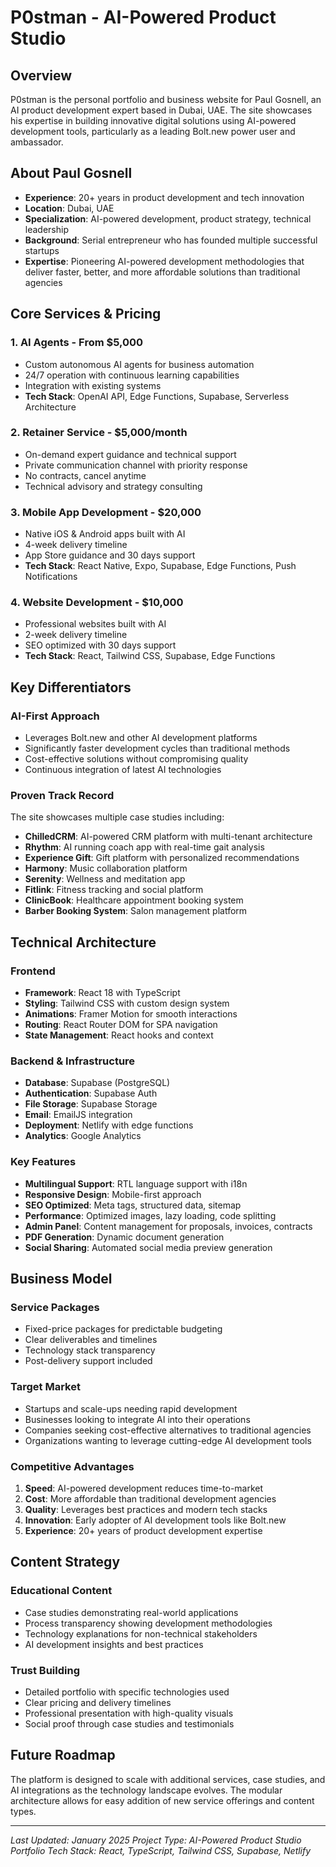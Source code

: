 # P0stman - AI-Powered Product Studio

## Overview
P0stman is the personal portfolio and business website for Paul Gosnell, an AI product development expert based in Dubai, UAE. The site showcases his expertise in building innovative digital solutions using AI-powered development tools, particularly as a leading Bolt.new power user and ambassador.

## About Paul Gosnell
- **Experience**: 20+ years in product development and tech innovation
- **Location**: Dubai, UAE
- **Specialization**: AI-powered development, product strategy, technical leadership
- **Background**: Serial entrepreneur who has founded multiple successful startups
- **Expertise**: Pioneering AI-powered development methodologies that deliver faster, better, and more affordable solutions than traditional agencies

## Core Services & Pricing

### 1. AI Agents - From $5,000
- Custom autonomous AI agents for business automation
- 24/7 operation with continuous learning capabilities
- Integration with existing systems
- **Tech Stack**: OpenAI API, Edge Functions, Supabase, Serverless Architecture

### 2. Retainer Service - $5,000/month
- On-demand expert guidance and technical support
- Private communication channel with priority response
- No contracts, cancel anytime
- Technical advisory and strategy consulting

### 3. Mobile App Development - $20,000
- Native iOS & Android apps built with AI
- 4-week delivery timeline
- App Store guidance and 30 days support
- **Tech Stack**: React Native, Expo, Supabase, Edge Functions, Push Notifications

### 4. Website Development - $10,000
- Professional websites built with AI
- 2-week delivery timeline
- SEO optimized with 30 days support
- **Tech Stack**: React, Tailwind CSS, Supabase, Edge Functions

## Key Differentiators

### AI-First Approach
- Leverages Bolt.new and other AI development platforms
- Significantly faster development cycles than traditional methods
- Cost-effective solutions without compromising quality
- Continuous integration of latest AI technologies

### Proven Track Record
The site showcases multiple case studies including:
- **ChilledCRM**: AI-powered CRM platform with multi-tenant architecture
- **Rhythm**: AI running coach app with real-time gait analysis
- **Experience Gift**: Gift platform with personalized recommendations
- **Harmony**: Music collaboration platform
- **Serenity**: Wellness and meditation app
- **Fitlink**: Fitness tracking and social platform
- **ClinicBook**: Healthcare appointment booking system
- **Barber Booking System**: Salon management platform

## Technical Architecture

### Frontend
- **Framework**: React 18 with TypeScript
- **Styling**: Tailwind CSS with custom design system
- **Animations**: Framer Motion for smooth interactions
- **Routing**: React Router DOM for SPA navigation
- **State Management**: React hooks and context

### Backend & Infrastructure
- **Database**: Supabase (PostgreSQL)
- **Authentication**: Supabase Auth
- **File Storage**: Supabase Storage
- **Email**: EmailJS integration
- **Deployment**: Netlify with edge functions
- **Analytics**: Google Analytics

### Key Features
- **Multilingual Support**: RTL language support with i18n
- **Responsive Design**: Mobile-first approach
- **SEO Optimized**: Meta tags, structured data, sitemap
- **Performance**: Optimized images, lazy loading, code splitting
- **Admin Panel**: Content management for proposals, invoices, contracts
- **PDF Generation**: Dynamic document generation
- **Social Sharing**: Automated social media preview generation

## Business Model

### Service Packages
- Fixed-price packages for predictable budgeting
- Clear deliverables and timelines
- Technology stack transparency
- Post-delivery support included

### Target Market
- Startups and scale-ups needing rapid development
- Businesses looking to integrate AI into their operations
- Companies seeking cost-effective alternatives to traditional agencies
- Organizations wanting to leverage cutting-edge AI development tools

### Competitive Advantages
1. **Speed**: AI-powered development reduces time-to-market
2. **Cost**: More affordable than traditional development agencies
3. **Quality**: Leverages best practices and modern tech stacks
4. **Innovation**: Early adopter of AI development tools like Bolt.new
5. **Experience**: 20+ years of product development expertise

## Content Strategy

### Educational Content
- Case studies demonstrating real-world applications
- Process transparency showing development methodologies
- Technology explanations for non-technical stakeholders
- AI development insights and best practices

### Trust Building
- Detailed portfolio with specific technologies used
- Clear pricing and delivery timelines
- Professional presentation with high-quality visuals
- Social proof through case studies and testimonials

## Future Roadmap
The platform is designed to scale with additional services, case studies, and AI integrations as the technology landscape evolves. The modular architecture allows for easy addition of new service offerings and content types.

---

*Last Updated: January 2025*
*Project Type: AI-Powered Product Studio Portfolio*
*Tech Stack: React, TypeScript, Tailwind CSS, Supabase, Netlify*